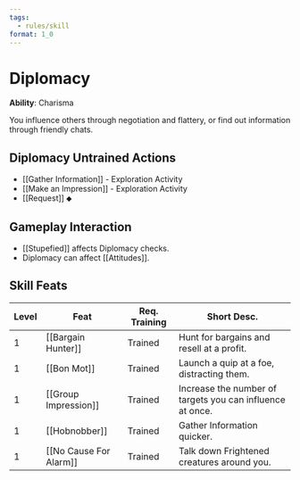 ```yaml
---
tags:
  - rules/skill
format: 1_0
---
```

# Diplomacy

**Ability**: Charisma

You influence others through negotiation and flattery, or find out information through friendly chats.

## Diplomacy Untrained Actions

- [[Gather Information]] - Exploration Activity
- [[Make an Impression]] - Exploration Activity
- [[Request]] ⬥

## Gameplay Interaction

- [[Stupefied]] affects Diplomacy checks.
- Diplomacy can affect [[Attitudes]].

## Skill Feats

| Level | Feat                   | Req. Training | Short Desc.                                               |
| ----- | ---------------------- | ------------- | --------------------------------------------------------- |
| 1     | [[Bargain Hunter]]     | Trained       | Hunt for bargains and resell at a profit.                 |
| 1     | [[Bon Mot]]            | Trained       | Launch a quip at a foe, distracting them.                 |
| 1     | [[Group Impression]]   | Trained       | Increase the number of targets you can influence at once. |
| 1     | [[Hobnobber]]          | Trained       | Gather Information quicker.                               |
| 1     | [[No Cause For Alarm]] | Trained       | Talk down Frightened creatures around you.                |




  
